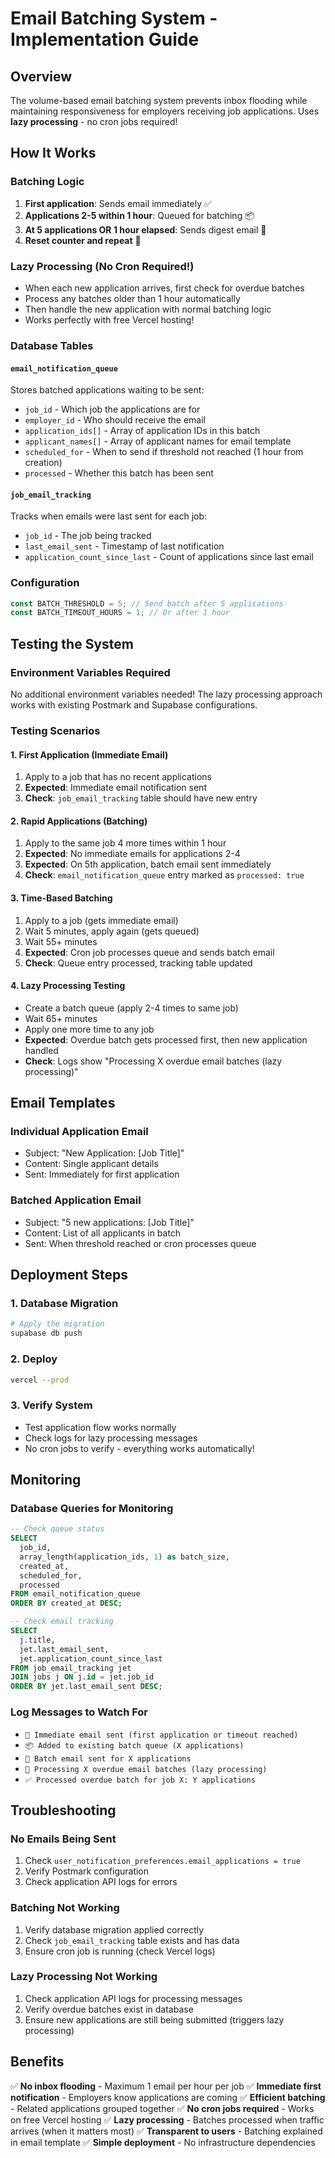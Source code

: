# Email Batching System - Implementation Guide

## Overview

The volume-based email batching system prevents inbox flooding while maintaining responsiveness for employers receiving job applications. Uses **lazy processing** - no cron jobs required!

## How It Works

### Batching Logic
1. **First application**: Sends email immediately ✅
2. **Applications 2-5 within 1 hour**: Queued for batching 📦
3. **At 5 applications OR 1 hour elapsed**: Sends digest email 📧
4. **Reset counter and repeat** 🔄

### Lazy Processing (No Cron Required!)
- When each new application arrives, first check for overdue batches
- Process any batches older than 1 hour automatically
- Then handle the new application with normal batching logic
- Works perfectly with free Vercel hosting!

### Database Tables

#### `email_notification_queue`
Stores batched applications waiting to be sent:
- `job_id` - Which job the applications are for
- `employer_id` - Who should receive the email
- `application_ids[]` - Array of application IDs in this batch
- `applicant_names[]` - Array of applicant names for email template
- `scheduled_for` - When to send if threshold not reached (1 hour from creation)
- `processed` - Whether this batch has been sent

#### `job_email_tracking`
Tracks when emails were last sent for each job:
- `job_id` - The job being tracked
- `last_email_sent` - Timestamp of last notification
- `application_count_since_last` - Count of applications since last email

### Configuration

```typescript
const BATCH_THRESHOLD = 5; // Send batch after 5 applications
const BATCH_TIMEOUT_HOURS = 1; // Or after 1 hour
```

## Testing the System

### Environment Variables Required

No additional environment variables needed! The lazy processing approach works with existing Postmark and Supabase configurations.

### Testing Scenarios

#### 1. First Application (Immediate Email)
1. Apply to a job that has no recent applications
2. **Expected**: Immediate email notification sent
3. **Check**: `job_email_tracking` table should have new entry

#### 2. Rapid Applications (Batching)
1. Apply to the same job 4 more times within 1 hour
2. **Expected**: No immediate emails for applications 2-4
3. **Expected**: On 5th application, batch email sent immediately
4. **Check**: `email_notification_queue` entry marked as `processed: true`

#### 3. Time-Based Batching
1. Apply to a job (gets immediate email)
2. Wait 5 minutes, apply again (gets queued)
3. Wait 55+ minutes
4. **Expected**: Cron job processes queue and sends batch email
5. **Check**: Queue entry processed, tracking table updated

#### 4. Lazy Processing Testing
- Create a batch queue (apply 2-4 times to same job)
- Wait 65+ minutes
- Apply one more time to any job
- **Expected**: Overdue batch gets processed first, then new application handled
- **Check**: Logs show "Processing X overdue email batches (lazy processing)"

## Email Templates

### Individual Application Email
- Subject: "New Application: [Job Title]"
- Content: Single applicant details
- Sent: Immediately for first application

### Batched Application Email
- Subject: "5 new applications: [Job Title]"
- Content: List of all applicants in batch
- Sent: When threshold reached or cron processes queue

## Deployment Steps

### 1. Database Migration
```bash
# Apply the migration
supabase db push
```

### 2. Deploy
```bash
vercel --prod
```

### 3. Verify System
- Test application flow works normally
- Check logs for lazy processing messages
- No cron jobs to verify - everything works automatically!

## Monitoring

### Database Queries for Monitoring

```sql
-- Check queue status
SELECT
  job_id,
  array_length(application_ids, 1) as batch_size,
  created_at,
  scheduled_for,
  processed
FROM email_notification_queue
ORDER BY created_at DESC;

-- Check email tracking
SELECT
  j.title,
  jet.last_email_sent,
  jet.application_count_since_last
FROM job_email_tracking jet
JOIN jobs j ON j.id = jet.job_id
ORDER BY jet.last_email_sent DESC;
```

### Log Messages to Watch For
- `📧 Immediate email sent (first application or timeout reached)`
- `📦 Added to existing batch queue (X applications)`
- `📧 Batch email sent for X applications`
- `📧 Processing X overdue email batches (lazy processing)`
- `✅ Processed overdue batch for job X: Y applications`

## Troubleshooting

### No Emails Being Sent
1. Check `user_notification_preferences.email_applications = true`
2. Verify Postmark configuration
3. Check application API logs for errors

### Batching Not Working
1. Verify database migration applied correctly
2. Check `job_email_tracking` table exists and has data
3. Ensure cron job is running (check Vercel logs)

### Lazy Processing Not Working
1. Check application API logs for processing messages
2. Verify overdue batches exist in database
3. Ensure new applications are still being submitted (triggers lazy processing)

## Benefits

✅ **No inbox flooding** - Maximum 1 email per hour per job
✅ **Immediate first notification** - Employers know applications are coming
✅ **Efficient batching** - Related applications grouped together
✅ **No cron jobs required** - Works on free Vercel hosting
✅ **Lazy processing** - Batches processed when traffic arrives (when it matters most)
✅ **Transparent to users** - Batching explained in email template
✅ **Simple deployment** - No infrastructure dependencies